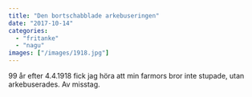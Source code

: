```yaml
---
title: "Den bortschabblade arkebuseringen"
date: "2017-10-14"
categories: 
  - "fritanke"
  - "nagu"
images: ["/images/1918.jpg"]
---
```


99 år efter 4.4.1918 fick jag höra att min farmors bror inte stupade, utan arkebuserades. Av misstag.
